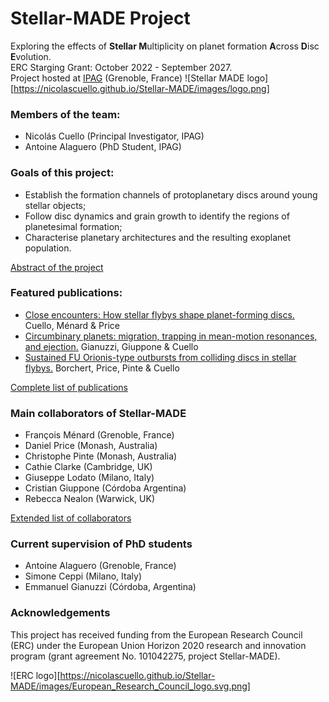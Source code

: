 # Stellar-MADE Project

Exploring the effects of **Stellar M**ultiplicity on planet formation **A**cross **D**isc **E**volution.  
ERC Starging Grant: October 2022 - September 2027.  
Project hosted at [IPAG](https://ipag.osug.fr) (Grenoble, France)
![Stellar MADE logo][https://nicolascuello.github.io/Stellar-MADE/images/logo.png]


### Members of the team:

- Nicolás Cuello (Principal Investigator, IPAG)
- Antoine Alaguero (PhD Student, IPAG)


### Goals of this project:

- Establish the formation channels of protoplanetary discs around young stellar objects;  
- Follow disc dynamics and grain growth to identify the regions of planetesimal formation;  
- Characterise planetary architectures and the resulting exoplanet population.

[Abstract of the project][about]


### Featured publications:

- [Close encounters: How stellar flybys shape planet-forming discs.](https://ui.adsabs.harvard.edu/abs/2022arXiv220709752C/abstract)
  Cuello, Ménard & Price
- [Circumbinary planets: migration, trapping in mean-motion resonances, and ejection.](https://ui.adsabs.harvard.edu/abs/2022arXiv221108520G/abstract)
  Gianuzzi, Giuppone & Cuello
- [Sustained FU Orionis-type outbursts from colliding discs in stellar flybys.](https://ui.adsabs.harvard.edu/abs/2022MNRAS.517.4436B/abstract)
  Borchert, Price, Pinte & Cuello

[Complete list of publications][publications]


### Main collaborators of Stellar-MADE

- François Ménard (Grenoble, France)  
- Daniel Price (Monash, Australia)  
- Christophe Pinte (Monash, Australia)  
- Cathie Clarke (Cambridge, UK)  
- Giuseppe Lodato (Milano, Italy)  
- Cristian Giuppone (Córdoba Argentina)  
- Rebecca Nealon (Warwick, UK)  

[Extended list of collaborators][collaborators]


### Current supervision of PhD students

- Antoine Alaguero (Grenoble, France)
- Simone Ceppi (Milano, Italy)
- Emmanuel Gianuzzi (Córdoba, Argentina)


### Acknowledgements

This project has received funding from the European Research Council (ERC) under the European Union Horizon 2020 research and innovation program (grant agreement No. 101042275, project Stellar-MADE).

![ERC logo][https://nicolascuello.github.io/Stellar-MADE/images/European_Research_Council_logo.svg.png]


[about]: https://nicolascuello.github.io/Stellar-MADE/about
[collaborators]: https://nicolascuello.github.io/Stellar-MADE/collaborators
[publications]: https://ui.adsabs.harvard.edu/public-libraries/JlXaxrUKQL2dp176Y2cojQ
